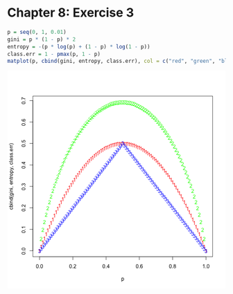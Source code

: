 Chapter 8: Exercise 3
=====================


```r
p = seq(0, 1, 0.01)
gini = p * (1 - p) * 2
entropy = -(p * log(p) + (1 - p) * log(1 - p))
class.err = 1 - pmax(p, 1 - p)
matplot(p, cbind(gini, entropy, class.err), col = c("red", "green", "blue"))
```

![plot of chunk 3](figure/3.png) 

